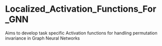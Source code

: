 # Localized_Activation_Functions_For_GNN
Aims to develop task specific Activation functions for handling permutation invariance in Graph Neural Networks
